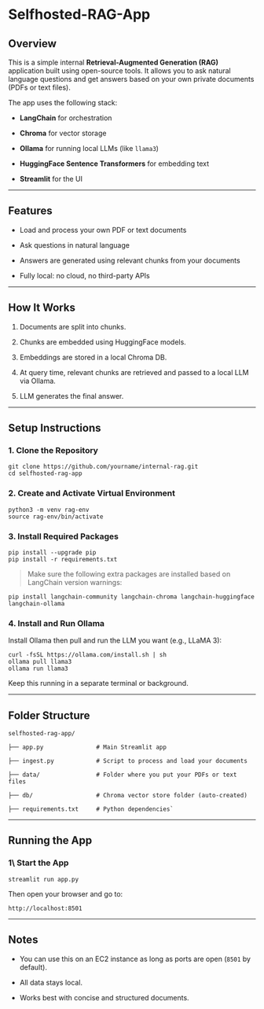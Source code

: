 # Selfhosted-RAG-App
Overview
--------

This is a simple internal **Retrieval-Augmented Generation (RAG)** application built using open-source tools. It allows you to ask natural language questions and get answers based on your own private documents (PDFs or text files).

The app uses the following stack:

-   **LangChain** for orchestration

-   **Chroma** for vector storage

-   **Ollama** for running local LLMs (like `llama3`)

-   **HuggingFace Sentence Transformers** for embedding text

-   **Streamlit** for the UI

* * * * *

Features
--------

-   Load and process your own PDF or text documents

-   Ask questions in natural language

-   Answers are generated using relevant chunks from your documents

-   Fully local: no cloud, no third-party APIs

* * * * *

How It Works
------------

1.  Documents are split into chunks.

2.  Chunks are embedded using HuggingFace models.

3.  Embeddings are stored in a local Chroma DB.

4.  At query time, relevant chunks are retrieved and passed to a local LLM via Ollama.

5.  LLM generates the final answer.

* * * * *

Setup Instructions
------------------

### 1\. Clone the Repository
```
git clone https://github.com/yourname/internal-rag.git
cd selfhosted-rag-app
```

### 2\. Create and Activate Virtual Environment
```
python3 -m venv rag-env
source rag-env/bin/activate
```

### 3\. Install Required Packages
```
pip install --upgrade pip
pip install -r requirements.txt
```

> Make sure the following extra packages are installed based on LangChain version warnings:
```
pip install langchain-community langchain-chroma langchain-huggingface langchain-ollama
```

### 4\. Install and Run Ollama

Install Ollama then pull and run the LLM you want (e.g., LLaMA 3):

```
curl -fsSL https://ollama.com/install.sh | sh
ollama pull llama3
ollama run llama3
```
Keep this running in a separate terminal or background.

* * * * *

Folder Structure
----------------

```
selfhosted-rag-app/

├── app.py               # Main Streamlit app

├── ingest.py            # Script to process and load your documents

├── data/                # Folder where you put your PDFs or text files

├── db/                  # Chroma vector store folder (auto-created)

├── requirements.txt     # Python dependencies`

```
* * * * *

Running the App
---------------

### 1\ Start the App
```
streamlit run app.py
```

Then open your browser and go to:
```
http://localhost:8501
```
* * * * *

Notes
-----

-   You can use this on an EC2 instance as long as ports are open (`8501` by default).

-   All data stays local.

-   Works best with concise and structured documents.
